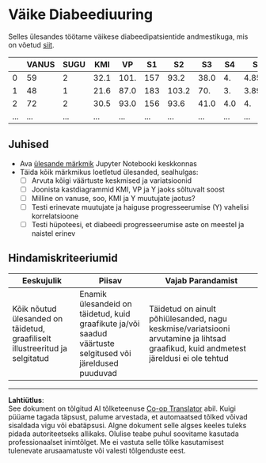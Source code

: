 <!--
CO_OP_TRANSLATOR_METADATA:
{
  "original_hash": "01d1b493e8b51a6ebb42524f6b1bcfff",
  "translation_date": "2025-10-11T15:44:40+00:00",
  "source_file": "1-Introduction/04-stats-and-probability/assignment.md",
  "language_code": "et"
}
-->
# Väike Diabeediuuring

Selles ülesandes töötame väikese diabeedipatsientide andmestikuga, mis on võetud [siit](https://www4.stat.ncsu.edu/~boos/var.select/diabetes.html).

|   | VANUS | SUGU | KMI | VP | S1 | S2 | S3 | S4 | S5 | S6 | Y  |
|---|-------|------|-----|----|----|----|----|----|----|----|----|
| 0 | 59    | 2    | 32.1| 101.| 157| 93.2| 38.0| 4. | 4.8598 | 87 | 151 |
| 1 | 48    | 1    | 21.6| 87.0| 183| 103.2| 70. | 3. | 3.8918 | 69 | 75  |
| 2 | 72    | 2    | 30.5| 93.0| 156| 93.6| 41.0| 4.0| 4. | 85 | 141 |
| ... | ... | ...  | ... | ... | ...| ... | ... | ...| ... | ... | ... |

## Juhised

* Ava [ülesande märkmik](assignment.ipynb) Jupyter Notebooki keskkonnas
* Täida kõik märkmikus loetletud ülesanded, sealhulgas:
   * [ ] Arvuta kõigi väärtuste keskmised ja variatsioonid
   * [ ] Joonista kastdiagrammid KMI, VP ja Y jaoks sõltuvalt soost
   * [ ] Milline on vanuse, soo, KMI ja Y muutujate jaotus?
   * [ ] Testi erinevate muutujate ja haiguse progresseerumise (Y) vahelisi korrelatsioone
   * [ ] Testi hüpoteesi, et diabeedi progresseerumise aste on meestel ja naistel erinev

## Hindamiskriteeriumid

Eeskujulik | Piisav | Vajab Parandamist
--- | --- | --- |
Kõik nõutud ülesanded on täidetud, graafiliselt illustreeritud ja selgitatud | Enamik ülesandeid on täidetud, kuid graafikute ja/või saadud väärtuste selgitused või järeldused puuduvad | Täidetud on ainult põhiülesanded, nagu keskmise/variatsiooni arvutamine ja lihtsad graafikud, kuid andmetest järeldusi ei ole tehtud

---

**Lahtiütlus**:  
See dokument on tõlgitud AI tõlketeenuse [Co-op Translator](https://github.com/Azure/co-op-translator) abil. Kuigi püüame tagada täpsust, palume arvestada, et automaatsed tõlked võivad sisaldada vigu või ebatäpsusi. Algne dokument selle algses keeles tuleks pidada autoriteetseks allikaks. Olulise teabe puhul soovitame kasutada professionaalset inimtõlget. Me ei vastuta selle tõlke kasutamisest tulenevate arusaamatuste või valesti tõlgenduste eest.